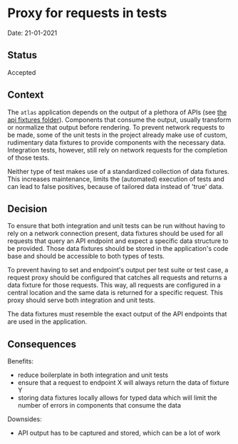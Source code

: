 # Proxy for requests in tests

Date: 21-01-2021

## Status

Accepted

## Context

The `atlas` application depends on the output of a plethora of APIs (see [the api fixtures folder](../../src/api)). Components that consume the output, usually transform or normalize that output before rendering. To prevent network requests to be made, some of the unit tests in the project already make use of custom, rudimentary data fixtures to provide components with the necessary data. Integration tests, however, still rely on network requests for the completion of those tests.

Neither type of test makes use of a standardized collection of data fixtures. This increases maintenance, limits the (automated) execution of tests and can lead to false positives, because of tailored data instead of 'true' data.

## Decision

To ensure that both integration and unit tests can be run without having to rely on a network connection present, data fixtures should be used for all requests that query an API endpoint and expect a specific data structure to be provided. Those data fixtures should be stored in the application's code base and should be accessible to both types of tests.

To prevent having to set and endpoint's output per test suite or test case, a request proxy should be configured that catches all requests and returns a data fixture for those requests. This way, all requests are configured in a central location and the same data is returned for a specific request. This proxy should serve both integration and unit tests.

The data fixtures must resemble the exact output of the API endpoints that are used in the application.

## Consequences

Benefits:
- reduce boilerplate in both integration and unit tests
- ensure that a request to endpoint X will always return the data of fixture Y
- storing data fixtures locally allows for typed data which will limit the number of errors in components that consume the data

Downsides:
- API output has to be captured and stored, which can be a lot of work
